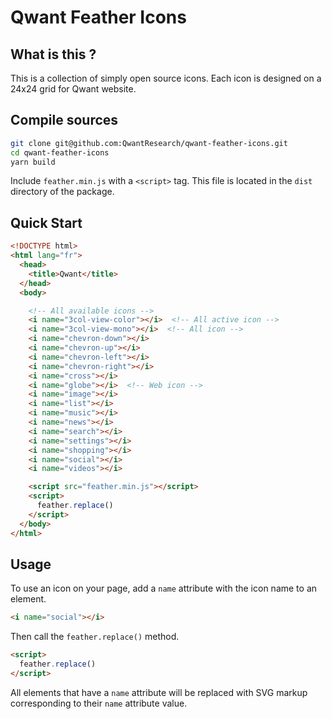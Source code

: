 # Qwant Feather Icons

## What is this ?

This is a collection of simply open source icons. Each icon is designed on a 24x24 grid for Qwant website.


## Compile sources

```bash
git clone git@github.com:QwantResearch/qwant-feather-icons.git
cd qwant-feather-icons
yarn build
```

Include `feather.min.js` with a `<script>` tag. This file is located in the `dist` directory of the package.

## Quick Start

```html
<!DOCTYPE html>
<html lang="fr">
  <head>
    <title>Qwant</title>
  </head>
  <body>

    <!-- All available icons -->
    <i name="3col-view-color"></i>  <!-- All active icon -->
    <i name="3col-view-mono"></i>  <!-- All icon -->
    <i name="chevron-down"></i>
    <i name="chevron-up"></i>
    <i name="chevron-left"></i>
    <i name="chevron-right"></i>
    <i name="cross"></i>
    <i name="globe"></i>  <!-- Web icon -->
    <i name="image"></i>
    <i name="list"></i>
    <i name="music"></i>
    <i name="news"></i>
    <i name="search"></i>
    <i name="settings"></i>
    <i name="shopping"></i>
    <i name="social"></i>
    <i name="videos"></i>

    <script src="feather.min.js"></script>
    <script>
      feather.replace()
    </script>
  </body>
</html>
```

## Usage

To use an icon on your page, add a `name` attribute with the icon name to an element.

```html
<i name="social"></i>
```

Then call the `feather.replace()` method.

```html
<script>
  feather.replace()
</script>
```

All elements that have a `name` attribute will be replaced with SVG markup corresponding to their `name` attribute value.

